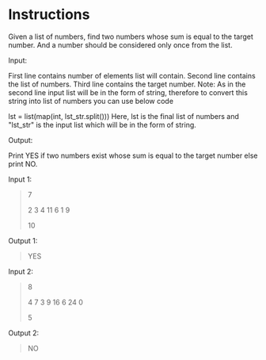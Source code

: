 # Instructions

Given a list of numbers, find two numbers whose sum is equal to the target number. And a number should be considered only once from the list.

Input:

First line contains number of elements list will contain.
Second line contains the list of numbers.
Third line contains the target number.
Note: As in the second line input list will be in the form of string, therefore to convert this string into list of numbers you can use below code

lst = list(map(int, lst_str.split()))
Here, lst is the final list of numbers and "lst_str" is the input list which will be in the form of string.

Output:

Print YES if two numbers exist whose sum is equal to the target number else print NO.

Input 1:

>7
>
>2 3 4 11 6 1 9
>
>10

Output 1:

>YES

Input 2:

>8
>
>4 7 3 9 16 6 24 0
>
>5

Output 2:

>NO
